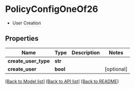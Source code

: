# PolicyConfigOneOf26

- User Creation 

## Properties
Name | Type | Description | Notes
------------ | ------------- | ------------- | -------------
**create_user_type** | **str** |  | 
**create_user** | **bool** |  | [optional] 

[[Back to Model list]](../README.md#documentation-for-models) [[Back to API list]](../README.md#documentation-for-api-endpoints) [[Back to README]](../README.md)


